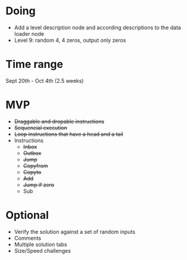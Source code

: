 # Doing
* Add a level description node and according descriptions to the data loader node
* Level 9: random 4, 4 zeros, output only zeros
# Time range
Sept 20th - Oct 4th (2.5 weeks)
# MVP
* ~~Draggable and dropable instructions~~
* ~~Sequencial execution~~
* ~~Loop instructions that have a head and a tail~~
* Instructions
    * ~~Inbox~~
    * ~~Outbox~~
    * ~~Jump~~
    * ~~Copyfrom~~
    * ~~Copyto~~
    * ~~Add~~
    * ~~Jump if zero~~
    * Sub
# Optional
* Verify the solution against a set of random inputs
* Comments
* Multiple solution tabs
* Size/Speed challenges